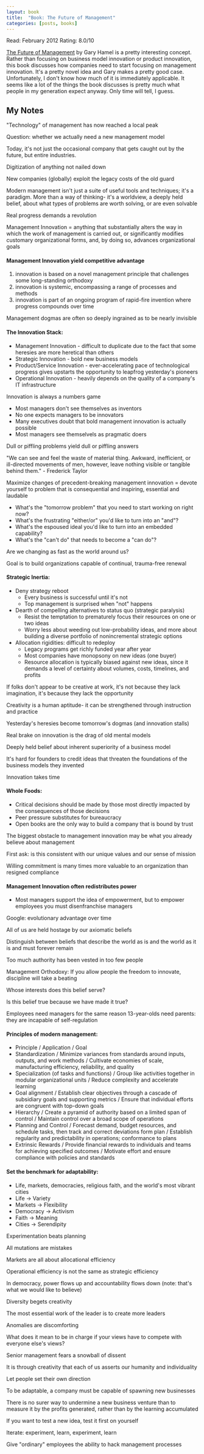 ```yaml
---
layout: book
title:  "Book: The Future of Management"
categories: [posts, books]
---
```

Read: February 2012
Rating: 8.0/10

[The Future of Management](http://www.amazon.com/dp/1422102505?tag=parker08-20) by Gary Hamel is a pretty interesting concept. Rather than focusing on business model innovation or product innovation, this book discusses how companies need to start focusing on management innovation. It's a pretty novel idea and Gary makes a pretty good case. Unfortunately, I don't know how much of it is immediately applicable. It seems like a lot of the things the book discusses is pretty much what people in my generation expect anyway. Only time will tell, I guess.

## My Notes

"Technology" of management has now reached a local peak

Question: whether we actually need a new management model

Today, it's not just the occasional company that gets caught out by the future, but entire industries.

Digitization of anything not nailed down

New companies (globally) exploit the legacy costs of the old guard

Modern management isn't just a suite of useful tools and techniques; it's a paradigm. More than a way of thinking- it's a worldview, a deeply held belief, about what types of problems are worth solving, or are even solvable

Real progress demands a revolution

Management Innovation = anything that substantially alters the way in which the work of management is carried out, or significantly modifies customary organizational forms, and, by doing so, advances organizational goals

#### Management Innovation yield competitive advantage
1. innovation is based on a novel management principle that challenges some long-standing orthodoxy
2. innovation is systemic, encompassing a range of processes and methods
3. innovation is part of an ongoing program of rapid-fire invention where progress compounds over time

Management dogmas are often so deeply ingrained as to be nearly invisible

#### The Innovation Stack:
* Management Innovation - difficult to duplicate due to the fact that some heresies are more heretical than others
* Strategic Innovation - bold new business models
* Product/Service Innovation - ever-accelerating pace of technological progress gives upstarts the opportunity to leapfrog yesterday's pioneers
* Operational Innovation - heavily depends on the quality of a company's IT infrastructure

Innovation is always a numbers game

* Most managers don't see themselves as inventors
* No one expects managers to be innovators
* Many executives doubt that bold management innovation is actually possible
* Most managers see themselvels as pragmatic doers

Dull or piffling problems yield dull or piffling answers

"We can see and feel the waste of material thing. Awkward, inefficient, or ill-directed movements of men, however, leave nothing visible or tangible behind them." - Frederick Taylor

Maximize changes of precedent-breaking management innovation = devote yourself to problem that is consequential and inspiring, essential and laudable

* What's the "tomorrow problem" that you need to start working on right now?
* What's the frustrating "either/or" you'd like to turn into an "and"?
* What's the espoused ideal you'd like to turn into an embedded capability?
* What's the "can't do" that needs to become a "can do"?

Are we changing as fast as the world around us?

Goal is to build organizations capable of continual, trauma-free renewal

#### Strategic Inertia:
* Deny strategy reboot
  * Every business is successful until it's not
  * Top management is surprised when "not" happens
* Dearth of compelling alternatives to status quo (strategic paralysis)
  * Resist the temptation to prematurely focus their resources on one or two ideas
  * Worry less about weeding out low-probability ideas, and more about building a diverse portfolio of nonincremental strategic options
* Allocation rigidities: difficult to redeploy
  * Legacy programs get richly funded year after year
  * Most companies have monopsony on new ideas (one buyer)
  * Resource allocation is typically biased against new ideas, since it demands a level of certainty about volumes, costs, timelines, and profits

If folks don't appear to be creative at work, it's not because they lack imagination, it's because they lack the opportunity

Creativity is a human aptitude- it can be strengthened through instruction and practice

Yesterday's heresies become tomorrow's dogmas (and innovation stalls)

Real brake on innovation is the drag of old mental models

Deeply held belief about inherent superiority of a business model

It's hard for founders to credit ideas that threaten the foundations of the business models they invented

Innovation takes time

#### Whole Foods:
* Critical decisions should be made by those most directly impacted by the consequences of those decisions
* Peer pressure substitutes for bureaucracy
* Open books are the only way to build a company that is bound by trust

The biggest obstacle to management innovation may be what you already believe about management

First ask: is this consistent with our unique values and our sense of mission

Willing commitment is many times more valuable to an organization than resigned compliance

#### Management Innovation often redistributes power
* Most managers support the idea of empowerment, but to empower employees you must disenfranchise managers

Google: evolutionary advantage over time

All of us are held hostage by our axiomatic beliefs

Distinguish between beliefs that describe the world as is and the world as it is and must forever remain

Too much authority has been vested in too few people

Management Orthodoxy: If you allow people the freedom to innovate, discipline will take a beating

Whose interests does this belief serve?

Is this belief true because we have made it true?

Employees need managers for the same reason 13-year-olds need parents: they are incapable of self-regulation

#### Principles of modern management:
* Principle / Application / Goal
* Standardization / Minimize variances from standards around inputs, outputs, and work methods / Cultivate economies of scale, manufacturing efficiency, reliability, and quality
* Specialization (of tasks and functions) / Group like activities together in modular organizational units / Reduce complexity and accelerate learning
* Goal alignment / Establish clear objectives through a cascade of subsidiary goals and supporting metrics / Ensure that individual efforts are congruent with top-down goals
* Hierarchy / Create a pyramid of authority based on a limited span of control / Maintain control over a broad scope of operations
* Planning and Control / Forecast demand, budget resources, and schedule tasks, then track and correct deviations form plan / Establish regularity and predictability in operations; conformance to plans
* Extrinsic Rewards / Provide financial rewards to individuals and teams for achieving specified outcomes / Motivate effort and ensure compliance with policies and standards

#### Set the benchmark for adaptability:
* Life, markets, democracies, religious faith, and the world's most vibrant cities
* Life -> Variety
* Markets -> Flexibility
* Democracy -> Activism
* Faith -> Meaning
* Cities -> Serendipity

Experimentation beats planning

All mutations are mistakes

Markets are all about allocational efficiency

Operational efficiency is not the same as strategic efficiency

In democracy, power flows up and accountability flows down (note: that's what we would like to believe)

Diversity begets creativity

The most essential work of the leader is to create more leaders

Anomalies are discomforting

What does it mean to be in charge if your views have to compete with everyone else's views?

Senior management fears a snowball of dissent

It is through creativity that each of us asserts our humanity and individuality

Let people set their own direction

To be adaptable, a company must be capable of spawning new businesses

There is no surer way to undermine a new business venture than to measure it by the profits generated, rather than by the learning accumulated

If you want to test a new idea, test it first on yourself

Iterate: experiment, learn, experiment, learn

Give "ordinary" employees the ability to hack management processes
